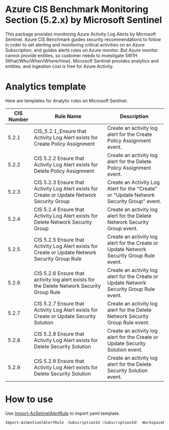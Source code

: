 # Azure CIS Benchmark Monitoring Section (5.2.x) by Microsoft Sentinel
This package provides monitoring Azure Activity Log Alerts by Microsoft Sentinel.
Azure CIS Benchmark guides security recommendations to follow in order to set alerting and monitoring critical activities on an Azure Subscription, and guides alerts rules on Azure monitor. But Azure monitor cannot provide entities, so customer needs to investigate 5W1H (What/Who/When/Where/How).
Microsoft Sentinel provides analytics and entities, and ingestion cost is free for Azure Activity.

# Analytics template
Here are templates for Analytic rules on Microsoft Sentinel.

| CIS Number | Rule Name | Description |
| --- | ----------- | ------- |
| 5.2.1 | CIS_5.2.1_Ensure that Activity Log Alert exists for Create Policy Assignment |Create an activity log alert for the Create Policy Assignment event.|
| 5.2.2 | CIS 5.2.2 Ensure that Activity Log Alert exists for Delete Policy Assignment |Create an activity log alert for the Delete Policy Assignment event.|
| 5.2.3 | CIS 5.2.3 Ensure that Activity Log Alert exists for Create or Update Network Security Group |Create an Activity Log Alert for the "Create" or "Update Network Security Group" event.|
| 5.2.4 | CIS 5.2.4 Ensure that Activity Log Alert exists for Delete Network Security Group |Create an activity log alert for the Delete Network Security Group event.|
| 5.2.5 | CIS 5.2.5 Ensure that Activity Log Alert exists for Create or Update Network Security Group Rule |Create an activity log alert for the Create or Update Network Security Group Rule event.|
| 5.2.6 | CIS 5.2.6 Ensure that activity log alert exists for the Delete Network Security Group Rule |Create an activity log alert for the Create or Update Network Security Group Rule event.|
| 5.2.7 | CIS 5.2.7 Ensure that Activity Log Alert exists for Create or Update Security Solution |Create an activity log alert for the Delete Network Security Group Rule event.|
| 5.2.8 | CIS 5.2.8 Ensure that Activity Log Alert exists for Delete Security Solution |Create an activity log alert for the Create or Update Security Solution event.|
| 5.2.9 | CIS 5.2.8 Ensure that Activity Log Alert exists for Delete Security Solution |Create an activity log alert for the Delete Security Solution event.|

# How to use
Use [Import-AzSetinelAlertRule](https://github.com/wortell/AZSentinel/blob/master/docs/Import-AzSentinelAlertRule.md) to import yaml template.

```powershell
Import-AzSentinelAlertRule -SubscriptionId (SubscriptionId) -WorkspaceName (WorkSpaceName) -SettingsFile '.\CIS_5_2_1_Ensure that Activity Log Alert exists for Create Policy Assignment.yaml'
```
